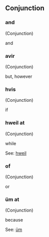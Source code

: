 ## Conjunction

### and

(Conjunction)

and

### avir

(Conjunction)

but, however

### hvis

(Conjunction)

if

### hweil at

(Conjunction)

while

See: [hweil](#hweil)

### of

(Conjunction)

or

### üm at

(Conjunction)

because

See: [üm](#üm)
